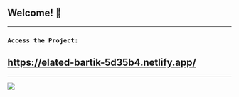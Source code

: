 

## Welcome! 👋
--------------------------------------------------------------------------

### `Access the Project:`

## https://elated-bartik-5d35b4.netlify.app/
--------------------------------------------------------------------------


![](./design/elated-bartik-5d35b4.netlify.app_)






